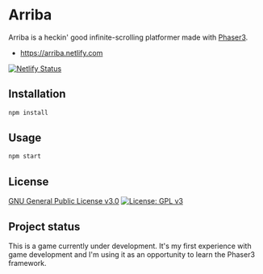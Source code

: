 # Arriba
Arriba is a heckin' good infinite-scrolling platformer made with [Phaser3](https://phaser.io/phaser3).

* https://arriba.netlify.com

[![Netlify Status](https://api.netlify.com/api/v1/badges/f47f7aeb-b934-4504-b1bc-d485bf6c290c/deploy-status)](https://app.netlify.com/sites/arriba/deploys)

## Installation
```bash
npm install
````

## Usage
```bash
npm start
```

## License
[GNU General Public License v3.0](LICENSE.md) [![License: GPL v3](https://img.shields.io/badge/License-GPLv3-blue.svg)](LICENSE.md)

## Project status
This is a game currently under development. It's my first experience with game development and I'm using it as an opportunity to learn the Phaser3 framework.
